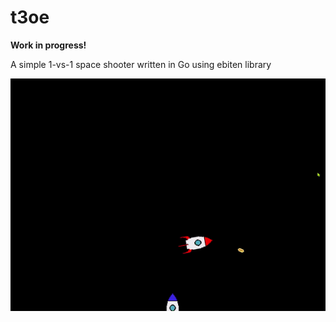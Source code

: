 # t3oe
**Work in progress!**

A simple 1-vs-1 space shooter written in Go using ebiten library

![](https://github.com/kvloginov/t3oe/blob/main/docs/t3oe-gameplay.gif?raw=true)
